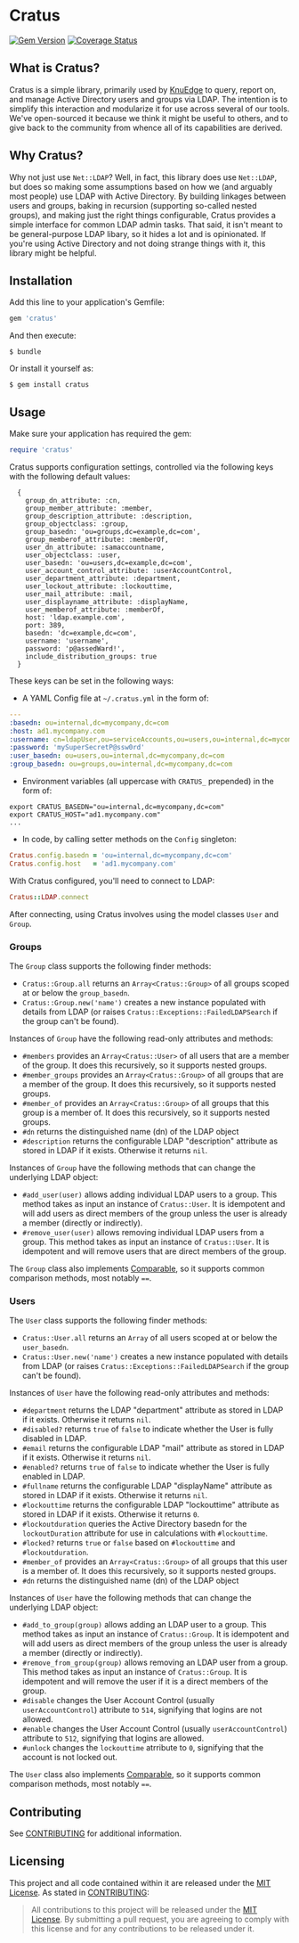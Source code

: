 # Cratus

[![Gem Version](https://badge.fury.io/rb/cratus.svg)](https://rubygems.org/gems/cratus)
[![Coverage Status](https://coveralls.io/repos/github/knuedge/cratus/badge.svg?branch=master)](https://coveralls.io/github/knuedge/cratus?branch=master)

## What is Cratus?

Cratus is a simple library, primarily used by [KnuEdge](https://www.knuedge.com) to query, report on, and manage Active Directory users and groups via LDAP. The intention is to simplify this interaction and modularize it for use across several of our tools. We've open-sourced it because we think it might be useful to others, and to give back to the community from whence all of its capabilities are derived.

## Why Cratus?

Why not just use `Net::LDAP`? Well, in fact, this library does use `Net::LDAP`, but does so making some assumptions based on how we (and arguably most people) use LDAP with Active Directory. By building linkages between users and groups, baking in recursion (supporting so-called nested groups), and making just the right things configurable, Cratus provides a simple interface for common LDAP admin tasks. That said, it isn't meant to be general-purpose LDAP libary, so it hides a lot and is opinionated. If you're using Active Directory and not doing strange things with it, this library might be helpful.

## Installation

Add this line to your application's Gemfile:

```ruby
gem 'cratus'
```

And then execute:

    $ bundle

Or install it yourself as:

    $ gem install cratus

## Usage

Make sure your application has required the gem:

```ruby
require 'cratus'
```

Cratus supports configuration settings, controlled via the following keys with the following default values:

      {
        group_dn_attribute: :cn,
        group_member_attribute: :member,
        group_description_attribute: :description,
        group_objectclass: :group,
        group_basedn: 'ou=groups,dc=example,dc=com',
        group_memberof_attribute: :memberOf,
        user_dn_attribute: :samaccountname,
        user_objectclass: :user,
        user_basedn: 'ou=users,dc=example,dc=com',
        user_account_control_attribute: :userAccountControl,
        user_department_attribute: :department,
        user_lockout_attribute: :lockouttime,
        user_mail_attribute: :mail,
        user_displayname_attribute: :displayName,
        user_memberof_attribute: :memberOf,
        host: 'ldap.example.com',
        port: 389,
        basedn: 'dc=example,dc=com',
        username: 'username',
        password: 'p@assedWard!',
        include_distribution_groups: true
      }

These keys can be set in the following ways:

* A YAML Config file at `~/.cratus.yml` in the form of:

```yaml
---
:basedn: ou=internal,dc=mycompany,dc=com
:host: ad1.mycompany.com
:username: cn=ldapUser,ou=serviceAccounts,ou=users,ou=internal,dc=mycompany,dc=com
:password: 'mySuperSecretP@ssw0rd'
:user_basedn: ou=users,ou=internal,dc=mycompany,dc=com
:group_basedn: ou=groups,ou=internal,dc=mycompany,dc=com
```

* Environment variables (all uppercase with `CRATUS_` prepended) in the form of:

```shell
export CRATUS_BASEDN="ou=internal,dc=mycompany,dc=com"
export CRATUS_HOST="ad1.mycompany.com"
...
```

* In code, by calling setter methods on the `Config` singleton:

```ruby
Cratus.config.basedn = 'ou=internal,dc=mycompany,dc=com'
Cratus.config.host   = 'ad1.mycompany.com'
```

With Cratus configured, you'll need to connect to LDAP:

```ruby
Cratus::LDAP.connect
```

After connecting, using Cratus involves using the model classes `User` and `Group`.

### Groups

The `Group` class supports the following finder methods:

* `Cratus::Group.all` returns an `Array<Cratus::Group>` of all groups scoped at or below the `group_basedn`.
* `Cratus::Group.new('name')` creates a new instance populated with details from LDAP (or raises `Cratus::Exceptions::FailedLDAPSearch` if the group can't be found).

Instances of `Group` have the following read-only attributes and methods:

* `#members` provides an `Array<Cratus::User>` of all users that are a member of the group. It does this recursively, so it supports nested groups.
* `#member_groups` provides an `Array<Cratus::Group>` of all groups that are a member of the group. It does this recursively, so it supports nested groups.
* `#member_of` provides an `Array<Cratus::Group>` of all groups that this group is a member of. It does this recursively, so it supports nested groups.
* `#dn` returns the distinguished name (dn) of the LDAP object
* `#description` returns the configurable LDAP "description" attribute as stored in LDAP if it exists. Otherwise it returns `nil`.

Instances of `Group` have the following methods that can change the underlying LDAP object:

* `#add_user(user)` allows adding individual LDAP users to a group. This method takes as input an instance of `Cratus::User`. It is idempotent and will add users as direct members of the group unless the user is already a member (directly or indirectly).
* `#remove_user(user)` allows removing individual LDAP users from a group. This method takes as input an instance of `Cratus::User`. It is idempotent and will remove users that are direct members of the group.

The `Group` class also implements [Comparable](https://ruby-doc.org/core-2.3.0/Comparable.html), so it supports common comparison methods, most notably `==`.

### Users

The `User` class supports the following finder methods:

* `Cratus::User.all` returns an `Array` of all users scoped at or below the `user_basedn`.
* `Cratus::User.new('name')` creates a new instance populated with details from LDAP (or raises `Cratus::Exceptions::FailedLDAPSearch` if the group can't be found).

Instances of `User` have the following read-only attributes and methods:

* `#department` returns the LDAP "department" attribute as stored in LDAP if it exists. Otherwise it returns `nil`.
* `#disabled?` returns `true` of `false` to indicate whether the User is fully disabled in LDAP.
* `#email` returns the configurable LDAP "mail" attribute as stored in LDAP if it exists. Otherwise it returns `nil`.
* `#enabled?` returns `true` of `false` to indicate whether the User is fully enabled in LDAP.
* `#fullname` returns the configurable LDAP "displayName" attribute as stored in LDAP if it exists. Otherwise it returns `nil`.
* `#lockouttime` returns the configurable LDAP "lockouttime" attribute as stored in LDAP if it exists. Otherwise it returns `0`.
* `#lockoutduration` queries the Active Directory basedn for the `lockoutDuration` attribute for use in calculations with `#lockouttime`.
* `#locked?` returns `true` or `false` based on `#lockouttime` and `#lockoutduration`.
* `#member_of` provides an `Array<Cratus::Group>` of all groups that this user is a member of. It does this recursively, so it supports nested groups.
* `#dn` returns the distinguished name (dn) of the LDAP object

Instances of `User` have the following methods that can change the underlying LDAP object:

* `#add_to_group(group)` allows adding an LDAP user to a group. This method takes as input an instance of `Cratus::Group`. It is idempotent and will add users as direct members of the group unless the user is already a member (directly or indirectly).
* `#remove_from_group(group)` allows removing an LDAP user from a group. This method takes as input an instance of `Cratus::Group`. It is idempotent and will remove the user if it is a direct members of the group.
* `#disable` changes the User Account Control (usually `userAccountControl`) attribute to `514`, signifying that logins are not allowed.
* `#enable` changes the User Account Control (usually `userAccountControl`) attribute to `512`, signifying that logins are allowed.
* `#unlock` changes the `lockouttime` atrribute to `0`, signifying that the account is not locked out.

The `User` class also implements [Comparable](https://ruby-doc.org/core-2.3.0/Comparable.html), so it supports common comparison methods, most notably `==`.

## Contributing

See [CONTRIBUTING](CONTRIBUTING.md) for additional information.

## Licensing

This project and all code contained within it are released under the [MIT License](https://opensource.org/licenses/MIT). As stated in [CONTRIBUTING](CONTRIBUTING.md):

> All contributions to this project will be released under the [MIT License](https://opensource.org/licenses/MIT). By submitting a pull request, you are agreeing to comply with this license and for any contributions to be released under it.
